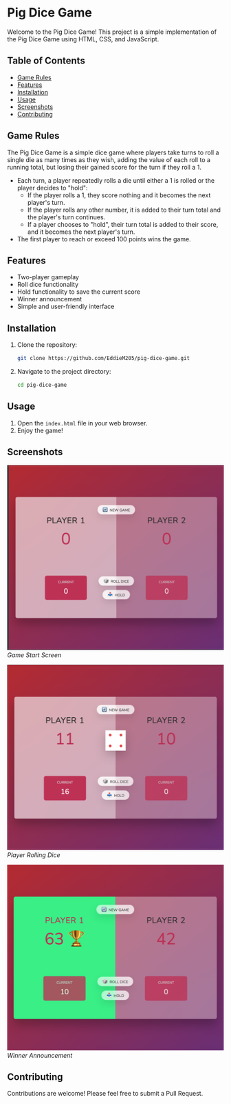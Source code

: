 # Pig Dice Game

Welcome to the Pig Dice Game! This project is a simple implementation of the Pig Dice Game using HTML, CSS, and JavaScript.

## Table of Contents

- [Game Rules](#game-rules)
- [Features](#features)
- [Installation](#installation)
- [Usage](#usage)
- [Screenshots](#screenshots)
- [Contributing](#contributing)

## Game Rules

The Pig Dice Game is a simple dice game where players take turns to roll a single die as many times as they wish, adding the value of each roll to a running total, but losing their gained score for the turn if they roll a 1.

- Each turn, a player repeatedly rolls a die until either a 1 is rolled or the player decides to "hold":
  - If the player rolls a 1, they score nothing and it becomes the next player's turn.
  - If the player rolls any other number, it is added to their turn total and the player's turn continues.
  - If a player chooses to "hold", their turn total is added to their score, and it becomes the next player's turn.
- The first player to reach or exceed 100 points wins the game.

## Features

- Two-player gameplay
- Roll dice functionality
- Hold functionality to save the current score
- Winner announcement
- Simple and user-friendly interface

## Installation

1. Clone the repository:
    ```bash
    git clone https://github.com/EddieM205/pig-dice-game.git
    ```
2. Navigate to the project directory:
    ```bash
    cd pig-dice-game
    ```

## Usage

1. Open the `index.html` file in your web browser.
2. Enjoy the game!

## Screenshots

![Game Start](game-start.png)
*Game Start Screen*

![Player Rolling](player-rolling.png)
*Player Rolling Dice*

![Winner Announcement](player-Win.png)
*Winner Announcement*

## Contributing

Contributions are welcome! Please feel free to submit a Pull Request.
